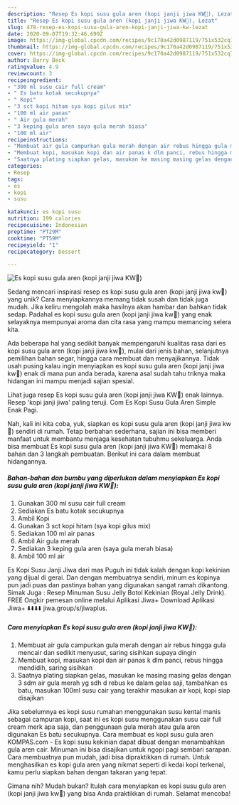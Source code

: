 ```yaml
---
description: "Resep Es kopi susu gula aren (kopi janji jiwa KW🤭), Lezat"
title: "Resep Es kopi susu gula aren (kopi janji jiwa KW🤭), Lezat"
slug: 478-resep-es-kopi-susu-gula-aren-kopi-janji-jiwa-kw-lezat
date: 2020-09-07T19:32:46.699Z
image: https://img-global.cpcdn.com/recipes/9c170a42d0987119/751x532cq70/es-kopi-susu-gula-aren-kopi-janji-jiwa-kw🤭-foto-resep-utama.jpg
thumbnail: https://img-global.cpcdn.com/recipes/9c170a42d0987119/751x532cq70/es-kopi-susu-gula-aren-kopi-janji-jiwa-kw🤭-foto-resep-utama.jpg
cover: https://img-global.cpcdn.com/recipes/9c170a42d0987119/751x532cq70/es-kopi-susu-gula-aren-kopi-janji-jiwa-kw🤭-foto-resep-utama.jpg
author: Barry Beck
ratingvalue: 4.9
reviewcount: 3
recipeingredient:
- "300 ml susu cair full cream"
- " Es batu kotak secukupnya"
- " Kopi"
- "3 sct kopi hitam sya kopi gilus mix"
- "100 ml air panas"
- " Air gula merah"
- "3 keping gula aren saya gula merah biasa"
- "100 ml air"
recipeinstructions:
- "Membuat air gula campurkan gula merah dengan air rebus hingga gula mencair dan sedikit menyusut, saring sisihkan supaya dingin"
- "Membuat kopi, masukan kopi dan air panas k dlm panci, rebus hingga mendidih, saring sisihkan"
- "Saatnya plating siapkan gelas, masukan ke masing masing gelas dengan 3 sdm air gula merah yg sdh d rebus ke dalam gelas saji, tambahkan es batu, masukan 100ml susu cair yang terakhir masukan air kopi, kopi siap disajikan"
categories:
- Resep
tags:
- es
- kopi
- susu

katakunci: es kopi susu 
nutrition: 199 calories
recipecuisine: Indonesian
preptime: "PT29M"
cooktime: "PT59M"
recipeyield: "1"
recipecategory: Dessert

---
```



![Es kopi susu gula aren (kopi janji jiwa KW🤭)](https://img-global.cpcdn.com/recipes/9c170a42d0987119/751x532cq70/es-kopi-susu-gula-aren-kopi-janji-jiwa-kw🤭-foto-resep-utama.jpg)

Sedang mencari inspirasi resep es kopi susu gula aren (kopi janji jiwa kw🤭) yang unik? Cara menyiapkannya memang tidak susah dan tidak juga mudah. Jika keliru mengolah maka hasilnya akan hambar dan bahkan tidak sedap. Padahal es kopi susu gula aren (kopi janji jiwa kw🤭) yang enak selayaknya mempunyai aroma dan cita rasa yang mampu memancing selera kita.

Ada beberapa hal yang sedikit banyak mempengaruhi kualitas rasa dari es kopi susu gula aren (kopi janji jiwa kw🤭), mulai dari jenis bahan, selanjutnya pemilihan bahan segar, hingga cara membuat dan menyajikannya. Tidak usah pusing kalau ingin menyiapkan es kopi susu gula aren (kopi janji jiwa kw🤭) enak di mana pun anda berada, karena asal sudah tahu triknya maka hidangan ini mampu menjadi sajian spesial.

Lihat juga resep Es kopi susu gula aren (kopi janji jiwa KW🤭) enak lainnya. Resep &#39;kopi janji jiwa&#39; paling teruji. Com Es Kopi Susu Gula Aren Simple Enak Pagi.


Nah, kali ini kita coba, yuk, siapkan es kopi susu gula aren (kopi janji jiwa kw🤭) sendiri di rumah. Tetap berbahan sederhana, sajian ini bisa memberi manfaat untuk membantu menjaga kesehatan tubuhmu sekeluarga. Anda bisa membuat Es kopi susu gula aren (kopi janji jiwa KW🤭) memakai 8 bahan dan 3 langkah pembuatan. Berikut ini cara dalam membuat hidangannya.

<!--inarticleads1-->

##### Bahan-bahan dan bumbu yang diperlukan dalam menyiapkan Es kopi susu gula aren (kopi janji jiwa KW🤭):

1. Gunakan 300 ml susu cair full cream
1. Sediakan  Es batu kotak secukupnya
1. Ambil  Kopi
1. Gunakan 3 sct kopi hitam (sya kopi gilus mix)
1. Sediakan 100 ml air panas
1. Ambil  Air gula merah
1. Sediakan 3 keping gula aren (saya gula merah biasa)
1. Ambil 100 ml air


Es Kopi Susu Janji Jiwa dari mas Puguh ini tidak kalah dengan kopi kekinian yang dijual di gerai. Dan dengan membuatnya sendiri, minum es kopinya pun jadi puas dan pastinya bahan yang digunakan sangat ramah dikantong. Simak Juga : Resep Minuman Susu Jelly Botol Kekinian (Royal Jelly Drink). FREE Ongkir pemesan online melalui Aplikasi Jiwa+ Download Aplikasi Jiwa+ ⬇️⬇️⬇️⬇️ jiwa.group/s/jiwaplus. 

<!--inarticleads2-->

##### Cara menyiapkan Es kopi susu gula aren (kopi janji jiwa KW🤭):

1. Membuat air gula campurkan gula merah dengan air rebus hingga gula mencair dan sedikit menyusut, saring sisihkan supaya dingin
1. Membuat kopi, masukan kopi dan air panas k dlm panci, rebus hingga mendidih, saring sisihkan
1. Saatnya plating siapkan gelas, masukan ke masing masing gelas dengan 3 sdm air gula merah yg sdh d rebus ke dalam gelas saji, tambahkan es batu, masukan 100ml susu cair yang terakhir masukan air kopi, kopi siap disajikan


Jika sebelumnya es kopi susu rumahan menggunakan susu kental manis sebagai campuran kopi, saat ini es kopi susu menggunakan susu cair full cream merk apa saja, dan penggunaan gula merah atau gula aren digunakan Es batu secukupnya. Cara membuat es kopi susu gula aren  KOMPAS.com - Es kopi susu kekinian dapat dibuat dengan menambahkan gula aren cair. Minuman ini bisa disajikan untuk ngopi pagi sembari sarapan. Cara membuatnya pun mudah, jadi bisa dipraktikkan di rumah. Untuk menghasilkan es kopi gula aren yang nikmat seperti di kedai kopi terkenal, kamu perlu siapkan bahan dengan takaran yang tepat. 

Gimana nih? Mudah bukan? Itulah cara menyiapkan es kopi susu gula aren (kopi janji jiwa kw🤭) yang bisa Anda praktikkan di rumah. Selamat mencoba!
